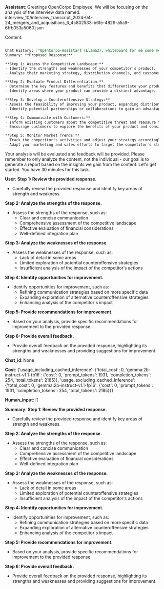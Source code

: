 **Assistant**: Greetings OpenCorpo Employee, We will be focusing on the analysis of the interview data named: interview_10/interview_transcript_2024-04-24_mergers_and_acquisitions_6_4c802533-b6fe-4829-a5a9-6ffb053a5060.json 


 Content: 

 ```md

 Chat History: ["OpenCorpo-Assistant (Llama3), whiteboard for me some mergers and acquisitions. Propose a solution for business and risk management. I will evaluate your answers and give my feedback, then propose a problem to you. You will answer and I will evaluate. Let's now begin. You have 30 minutes.", "**Mergers and Acquisitions Proposal**\n\n**Objective:** Enhance business value and mitigate risk through strategic mergers and acquisitions.\n\n**Solution for Business:**\n\n* **Market Analysis:** Conduct comprehensive market research to identify growth opportunities, market share expansion, and potential acquisition targets.\n* **Strategic Alignment:** Align acquisition targets with the company's long-term vision and growth strategy.\n* **Financial Due Diligence:** Perform rigorous financial due diligence to assess the financial health and potential synergies of target companies.\n* **Integration Planning:** Develop comprehensive integration plans to ensure seamless coordination and execution.\n\n**Risk Management:**\n\n* **Due Diligence Risks:** Address potential risks associated with acquiring new businesses, including competition, integration challenges, and financial performance.\n* **Strategic Risk:** Mitigate the risk of acquiring assets or businesses that do not align with the company's core competencies.\n* **Market Risk:** Identify and mitigate potential risks related to changing market dynamics or the overall economic outlook.\n\n**Evaluation Criteria:**\n\n* Business value creation\n* Risk mitigation\n* Strategic alignment\n* Integration effectiveness\n* Financial performance metrics\n\n**Problem to Evaluate:**\n\n* How can we leverage mergers and acquisitions to accelerate our growth strategy while minimizing potential risks?", 'Well done! Your proposal for a merger and acquisition strategy is comprehensive and covers the key aspects of due diligence, integration planning, and risk management.\n\nHere\'s my evaluation:\n\n**Strengths:**\n\n1. Market analysis and strategic alignment: You\'ve highlighted the importance of conducting thorough market research to identify growth opportunities and aligning acquisitions with the company\'s long-term vision.\n2. Financial due diligence: Your emphasis on performing rigorous financial due diligence to assess the target company\'s financial health and potential synergies is crucial in minimizing risk.\n\n**Weaknesses:**\n\n1. Integration planning: While you\'ve mentioned the need for integration planning, it would be beneficial to provide more detail on how you would execute this step, including timelines, resource allocation, and key performance indicators (KPIs).\n2. Risk management: Your approach to risk management is solid, but it may be helpful to elaborate on the specific strategies you would use to mitigate each type of risk.\n\n**Opportunities:**\n\n1. Digital transformation: As technology continues to evolve, acquisitions can provide a means to accelerate digital transformation and stay competitive in the market.\n2. Diversification: Strategic acquisitions can help diversify the company\'s revenue streams, products/services, or geographies, reducing dependence on a single market or customer segment.\n\n**Threats:**\n\n1. Integration challenges: Integrating acquired companies can be complex and time-consuming, potentially disrupting business operations and affecting employee morale.\n2. Regulatory hurdles: Mergers and acquisitions may be subject to regulatory approval processes, which can delay the transaction or impose conditions that impact the deal\'s value.\n\nNow, let\'s address your problem:\n\n"To accelerate our growth strategy while minimizing potential risks, we should prioritize identifying synergies between target companies and our existing business operations. This could involve analyzing shared capabilities, resources, and expertise to create a seamless integration plan. Additionally, establishing clear KPIs for post-merger performance will help ensure alignment with our strategic objectives."\n\nPlease provide your feedback on this proposed solution!', "**Feedback on Proposed Solution:**\n\n**Strengths:**\n\n* The solution addresses the key components of mergers and acquisitions, including due diligence, integration planning, and risk management.\n* It emphasizes the importance of aligning acquisitions with the company's long-term strategy.\n* The proposed risk mitigation strategies are comprehensive and address potential risks related to competition, integration challenges, and financial performance.\n\n**Areas for Improvement:**\n\n* **Detailed Integration Plan:** The solution could benefit from more detailed information on how the companies would integrate their operations and resources.\n* **Risk Management Implementation:** A more comprehensive explanation of how the company would implement the proposed risk management strategies would be helpful.\n* **Flexibility and Adaptability:** The proposed solution could be more flexible and adaptable to accommodate different types of mergers and acquisitions scenarios.\n\n**Additional Suggestions:**\n\n* Consider conducting scenario planning to assess the potential outcomes of different merger and acquisition scenarios.\n* Explore the role of external consultants or integration experts to facilitate the merger process.\n* Establish a dedicated team to oversee the integration planning and execution.", "Excellent feedback! Your suggestions are helpful in refining the proposed solution, making it more comprehensive and adaptable.\n\nHere's my response:\n\n**Re: Detailed Integration Plan:**\nI agree that providing a detailed integration plan is crucial. To address this, I would recommend including specific steps for integrating key business functions, such as finance, human resources, and operations. This could also involve establishing clear roles and responsibilities, defining key performance indicators (KPIs), and identifying potential integration challenges.\n\n**Re: Risk Management Implementation:**\nI understand your point about implementing risk management strategies. To improve this aspect, I would suggest including a timeline for implementing each strategy, as well as designating specific team members or departments responsible for executing the plan.\n\n**Re: Flexibility and Adaptability:**\nYou're right; being flexible and adaptable is essential when dealing with different types of mergers and acquisitions scenarios. To address this, I would recommend incorporating scenario planning exercises to assess potential outcomes under various circumstances. This could also involve establishing a culture of continuous monitoring and adjusting the integration plan as needed.\n\n**Re: Additional Suggestions:**\nI appreciate your suggestions regarding external consultants or integration experts, which can help streamline the merger process. Additionally, setting up a dedicated team to oversee integration planning and execution is an excellent idea, as it ensures continuity and focus during the transition period.\n\nNow that we've refined our proposal, let's address a new problem:\n\n**Problem:** A recent market study reveals that a competitor has acquired a key technology, which could potentially disrupt our business model. How can we leverage mergers and acquisitions to stay ahead in this changing landscape?\n\nPlease provide your proposed solution!", "**Proposed Solution:**\n\n**1. Identify Key Assets and Capabilities:**\n- Conduct a thorough assessment of your competitor's technology and identify key assets and capabilities.\n- Analyze how these assets and capabilities align with your own offerings.\n\n**2. Assess Market Positioning:**\n- Determine the impact of the competitor's acquisition on your market position and brand reputation.\n- Evaluate the potential for consolidation or market share gain through strategic partnerships.\n\n**3. Explore Mergers and Acquisitions:**\n- Investigate potential acquisition targets that offer complementary products, technologies, or expertise.\n- Assess the financial feasibility and potential risks associated with each acquisition opportunity.\n\n**4. Develop Integration Strategy:**\n- Establish a clear integration roadmap that outlines the timeline, key milestones, and responsibilities for each acquisition.\n- Create a dedicated integration team with expertise in managing complex mergers and acquisitions.\n\n**5. Communication and Stakeholder Engagement:**\n- Communicate the acquisition plan to all relevant stakeholders, including employees, customers, and investors.\n- Engage stakeholders constructively to address their concerns and ensure support throughout the process.\n\n**Evaluation:**\n\n- Strategic alignment with long-term goals\n- Financial return on investment\n- Market share and brand reputation\n- Integration effectiveness and operational efficiency", "Excellent proposal! You've provided a comprehensive solution that addresses the challenges posed by a competitor's acquisition. Here's my evaluation:\n\n**Strengths:**\n\n* You've identified key assets and capabilities, which is crucial in determining potential acquisition targets.\n* The assessment of market positioning and brand reputation highlights the importance of strategic partnerships or consolidation to stay ahead in the market.\n* The proposed integration strategy is thorough, outlining a clear timeline, milestones, and responsibilities for each acquisition.\n\n**Weaknesses:**\n\n* While you've identified potential acquisition targets, it would be beneficial to provide more detail on how you would integrate these companies into your existing operations.\n* Communication and stakeholder engagement are critical aspects of any merger or acquisition. However, the proposal could benefit from more specific guidance on how to effectively communicate with stakeholders.\n\n**Opportunities:**\n\n* Leveraging the competitor's technology can lead to new revenue streams, improved products or services, and enhanced competitiveness.\n* Strategic partnerships or consolidation can help expand market share and reinforce brand reputation.\n\n**Threats:**\n\n* Integration challenges can be complex and time-consuming, potentially disrupting business operations and affecting employee morale.\n* Competition for talent and resources may arise during the integration process, requiring careful management to ensure successful outcomes.\n\nNow that we've evaluated your proposal, let's consider a new challenge:\n\n* A potential acquisition target has approached you with an unsolicited offer. How would you respond and what steps would you take to evaluate this opportunity?\n\nPlease provide your proposed response!", "**Proposed Response:**\n\n**Step 1: Conduct Thorough Due Diligence:**\n- Assess the target company's financials, market position, and growth prospects.\n- Analyze their technology, operations, and culture to understand their strengths and weaknesses.\n\n**Step 2: Evaluate Financial Considerations:**\n- Determine the price and potential equity payment.\n- Assess the target company's cash flow generation and future growth potential.\n\n**Step 3: Analyze Integration Synergies:**\n- Identify areas of overlap between the two businesses where integration can create value.\n- Explore opportunities for cross-selling, product bundling, and shared resources.\n\n**Step 4: Communication and Stakeholder Engagement:**\n- Engage with stakeholders, including employees, customers, and investors, to address their concerns and ensure support throughout the process.\n- Clearly communicate the rationale and potential benefits of the acquisition.\n\n**Step 5: Develop Integration Plan:**\n- Establish a comprehensive integration plan that outlines the timeline, responsibilities, and resources required.\n- Ensure alignment with your long-term strategic objectives.\n\n**Step 6: Legal and Regulatory Considerations:**\n- Conduct thorough legal and regulatory due diligence to assess potential risks and compliance issues.\n- Ensure all necessary approvals and regulatory approvals are obtained.\n\n**Step 7: Execute Integration:**\n- Implement the integration plan effectively and manage any unexpected challenges.\n- Provide adequate resources and support to the integration team.", "Well done! Your proposed response provides a thorough and structured approach to evaluating an unsolicited acquisition offer. Here's my evaluation:\n\n**Strengths:** \n* You've included a detailed due diligence process, which is crucial in assessing the target company's strengths, weaknesses, opportunities, and threats.\n* The financial considerations step helps you evaluate the potential deal from a monetary perspective.\n* The integration synergies analysis can help identify areas where both companies can benefit from combining their resources.\n* Communication and stakeholder engagement are critical aspects of any acquisition process, which your proposal acknowledges.\n\n**Weaknesses:** \n* While you've outlined the integration plan step-by-step, it would be beneficial to include more detail on how you would measure the success of the integration.\n* The legal and regulatory considerations step could benefit from more specific guidance on compliance requirements and potential risks.\n* The execution of the integration step assumes a smooth process. However, in reality, unexpected challenges may arise, which your proposal should address.\n\n**Opportunities:** \n* By acquiring the target company, you can expand your market share, improve your products or services, and enhance your competitiveness.\n* The acquisition could provide access to new technologies, talent, and resources that can benefit both companies.\n\n**Threats:** \n* Integration challenges can be complex and time-consuming, potentially disrupting business operations and affecting employee morale.\n* Regulatory approvals may not be obtained, which could jeopardize the deal's success.\n* If the acquisition is not managed effectively, it could lead to cultural conflicts, decreased productivity, and negative impacts on both companies.\n\nNow that we've evaluated your proposed response, let's consider a new challenge:\n\n* A key executive has announced their intention to leave the company, citing differences with the company's direction. How would you handle this situation?\nPlease provide your proposed response!", "**Proposed Response:**\n\n**Step 1: Assess the Impact:**\n- Identify the key individuals and teams affected by the executive's departure.\n- Determine the extent of their responsibilities and the impact on ongoing operations.\n\n**Step 2: Evaluate Communication Strategy:**\n- Determine the most effective communication channels and frequency to keep all stakeholders informed.\n- Establish a clear and concise message that aligns with the company's values and objectives.\n\n**Step 3: Analyze Transition Plan:**\n- Develop a comprehensive transition plan that addresses the needs of all affected employees.\n- Ensure a smooth handover of responsibilities and knowledge transfer.\n\n**Step 4: Engage with Employees:**\n- Organize town hall meetings and other forums to facilitate open dialogue.\n- Address concerns, provide support, and foster a sense of unity during the transition period.\n\n**Step 5: Communicate with Investors:**\n- Inform investors about the situation and provide an update on the company's plans.\n- Address their concerns and demonstrate confidence in the company's future.\n\n**Step 6: Implement Succession Planning:**\n- Identify potential successors and develop a plan for identifying and promoting the most qualified candidate.\n- Ensure a smooth transition of leadership roles and responsibilities.", "Excellent approach! Your proposed response demonstrates a thoughtful and structured plan for handling an executive's departure. Here's my evaluation:\n\n**Strengths:** 1\n* You've identified key stakeholders, assessed the impact, and developed a comprehensive communication strategy, which will help minimize disruption to ongoing operations.\n* The transition plan addresses the needs of affected employees, ensuring a smooth handover of responsibilities and knowledge transfer.\n* Engaging with employees through town hall meetings and other forums is an excellent way to build trust and maintain morale during this period.\n\n**Weaknesses:** 1\n* While you've outlined a thorough communication strategy, it would be beneficial to include more detail on how you would measure the effectiveness of this plan. For example, what metrics would you use to gauge employee engagement, retention, or customer satisfaction?\n\n* Opportunities:\n* The departure of an executive can present an opportunity for growth and development within the organization.\n* The company can leverage this chance to promote from within, develop new leaders, or bring in fresh perspectives.\n\n* Threats:\n* The loss of a key executive can lead to a decline in morale, productivity, or customer satisfaction if not managed effectively.\n* Inadequate communication or lack of transparency may exacerbate the situation and damage relationships with investors, customers, or employees.\n* If not handled properly, this event could negatively impact the company's reputation and long-term success.\n\nNow that we've evaluated your proposed response, let's consider a new challenge:\n\nA competitor has launched a rival product that is gaining significant traction in the market. How would you respond to this situation?\n\nPlease provide your proposed response!", "**Proposed Response:**\n\n**Step 1: Assess the Competitive Landscape:**\n- Identify the strengths and weaknesses of your competitor's product.\n- Analyze their marketing strategy, distribution channels, and customer base.\n\n**Step 2: Evaluate Product Differentiation:**\n- Determine the key features and benefits that differentiate your product from the competitor.\n- Identify areas where your product can provide a distinct advantage.\n\n**Step 3: Develop a Counteroffensive Strategy:**\n- Assess the feasibility of improving your product, expanding distribution, or targeting a different customer segment.\n- Identify potential partnerships or collaborations to gain an advantage over the competitor.\n\n**Step 4: Communicate with Customers:**\n- Inform existing customers about the competitive threat and reassure them about the future of your product.\n- Encourage customers to explore the benefits of your product and consider switching to your company.\n\n**Step 5: Monitor Market Trends:**\n- Track the competitor's activities and adjust your strategy accordingly.\n- Adapt your marketing and sales efforts to target the competitor's strengths and weaknesses."] 
 Summary: **Proposed Response:**

**Step 1: Assess the Competitive Landscape:**
- Identify the strengths and weaknesses of your competitor's product.
- Analyze their marketing strategy, distribution channels, and customer base.

**Step 2: Evaluate Product Differentiation:**
- Determine the key features and benefits that differentiate your product from the competitor.
- Identify areas where your product can provide a distinct advantage.

**Step 3: Develop a Counteroffensive Strategy:**
- Assess the feasibility of improving your product, expanding distribution, or targeting a different customer segment.
- Identify potential partnerships or collaborations to gain an advantage over the competitor.

**Step 4: Communicate with Customers:**
- Inform existing customers about the competitive threat and reassure them about the future of your product.
- Encourage customers to explore the benefits of your product and consider switching to your company.

**Step 5: Monitor Market Trends:**
- Track the competitor's activities and adjust your strategy accordingly.
- Adapt your marketing and sales efforts to target the competitor's strengths and weaknesses. 
``` 


 Your analysis will be evaluated and feedback will be provided. Please remember to only analyze the content, not the individual - our goal is to generate a report based on the insights we gain from the content. Let's get started. You have 30 minutes for this task.

**User**: **Step 1: Review the provided response.**

* Carefully review the provided response and identify key areas of strength and weakness.


**Step 2: Analyze the strengths of the response.**

* Assess the strengths of the response, such as:
    - Clear and concise communication
    - Comprehensive assessment of the competitive landscape
    - Effective evaluation of financial considerations
    - Well-defined integration plan


**Step 3: Analyze the weaknesses of the response.**

* Assess the weaknesses of the response, such as:
    - Lack of detail in some areas
    - Limited exploration of potential counteroffensive strategies
    - Insufficient analysis of the impact of the competitor's actions


**Step 4: Identify opportunities for improvement.**

* Identify opportunities for improvement, such as:
    - Refining communication strategies based on more specific data
    - Expanding exploration of alternative counteroffensive strategies
    - Enhancing analysis of the competitor's impact


**Step 5: Provide recommendations for improvement.**

* Based on your analysis, provide specific recommendations for improvement to the provided response.


**Step 6: Provide overall feedback.**

* Provide overall feedback on the provided response, highlighting its strengths and weaknesses and providing suggestions for improvement.

**Chat_id**: None

**Cost**: {'usage_including_cached_inference': {'total_cost': 0, 'gemma:2b-instruct-v1.1-fp16': {'cost': 0, 'prompt_tokens': 1931, 'completion_tokens': 254, 'total_tokens': 2185}}, 'usage_excluding_cached_inference': {'total_cost': 0, 'gemma:2b-instruct-v1.1-fp16': {'cost': 0, 'prompt_tokens': 1931, 'completion_tokens': 254, 'total_tokens': 2185}}}

**Human_input**: []

**Summary**: **Step 1: Review the provided response.**

* Carefully review the provided response and identify key areas of strength and weakness.


**Step 2: Analyze the strengths of the response.**

* Assess the strengths of the response, such as:
    - Clear and concise communication
    - Comprehensive assessment of the competitive landscape
    - Effective evaluation of financial considerations
    - Well-defined integration plan


**Step 3: Analyze the weaknesses of the response.**

* Assess the weaknesses of the response, such as:
    - Lack of detail in some areas
    - Limited exploration of potential counteroffensive strategies
    - Insufficient analysis of the impact of the competitor's actions


**Step 4: Identify opportunities for improvement.**

* Identify opportunities for improvement, such as:
    - Refining communication strategies based on more specific data
    - Expanding exploration of alternative counteroffensive strategies
    - Enhancing analysis of the competitor's impact


**Step 5: Provide recommendations for improvement.**

* Based on your analysis, provide specific recommendations for improvement to the provided response.


**Step 6: Provide overall feedback.**

* Provide overall feedback on the provided response, highlighting its strengths and weaknesses and providing suggestions for improvement.

